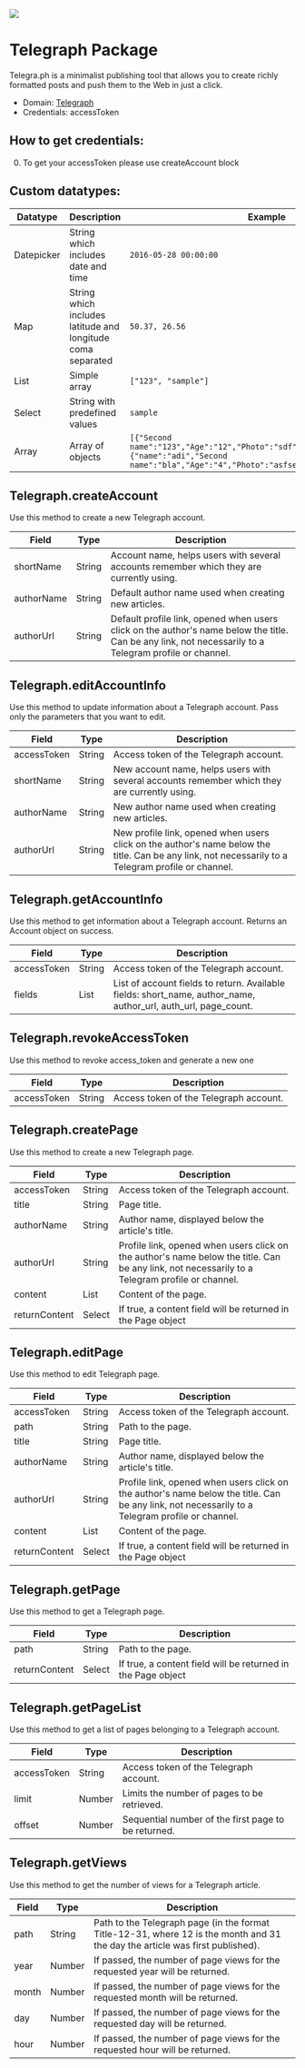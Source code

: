 [![](https://scdn.rapidapi.com/RapidAPI_banner.png)](https://rapidapi.com/package/Telegraph/functions?utm_source=RapidAPIGitHub_TelegraphFunctions&utm_medium=button&utm_content=RapidAPI_GitHub)

# Telegraph Package
Telegra.ph is a minimalist publishing tool that allows you to create richly formatted posts and push them to the Web in just a click.
* Domain: [Telegraph](http://telegra.ph/)
* Credentials: accessToken

## How to get credentials: 
0. To get your accessToken please use createAccount block



## Custom datatypes: 
 |Datatype|Description|Example
 |--------|-----------|----------
 |Datepicker|String which includes date and time|```2016-05-28 00:00:00```
 |Map|String which includes latitude and longitude coma separated|```50.37, 26.56```
 |List|Simple array|```["123", "sample"]``` 
 |Select|String with predefined values|```sample```
 |Array|Array of objects|```[{"Second name":"123","Age":"12","Photo":"sdf","Draft":"sdfsdf"},{"name":"adi","Second name":"bla","Age":"4","Photo":"asfserwe","Draft":"sdfsdf"}] ```
 

## Telegraph.createAccount
Use this method to create a new Telegraph account.

| Field     | Type  | Description
|-----------|-------|----------
| shortName | String| Account name, helps users with several accounts remember which they are currently using.
| authorName| String| Default author name used when creating new articles.
| authorUrl | String| Default profile link, opened when users click on the author's name below the title. Can be any link, not necessarily to a Telegram profile or channel.

## Telegraph.editAccountInfo
Use this method to update information about a Telegraph account. Pass only the parameters that you want to edit.

| Field      | Type  | Description
|------------|-------|----------
| accessToken| String| Access token of the Telegraph account.
| shortName  | String| New account name, helps users with several accounts remember which they are currently using.
| authorName | String| New author name used when creating new articles.
| authorUrl  | String| New profile link, opened when users click on the author's name below the title. Can be any link, not necessarily to a Telegram profile or channel.

## Telegraph.getAccountInfo
Use this method to get information about a Telegraph account. Returns an Account object on success.

| Field      | Type  | Description
|------------|-------|----------
| accessToken| String| Access token of the Telegraph account.
| fields     | List  | List of account fields to return. Available fields: short_name, author_name, author_url, auth_url, page_count.

## Telegraph.revokeAccessToken
Use this method to revoke access_token and generate a new one

| Field      | Type  | Description
|------------|-------|----------
| accessToken| String| Access token of the Telegraph account.

## Telegraph.createPage
Use this method to create a new Telegraph page.

| Field        | Type  | Description
|--------------|-------|----------
| accessToken  | String| Access token of the Telegraph account.
| title        | String| Page title.
| authorName   | String| Author name, displayed below the article's title.
| authorUrl    | String| Profile link, opened when users click on the author's name below the title. Can be any link, not necessarily to a Telegram profile or channel.
| content      | List  | Content of the page.
| returnContent| Select| If true, a content field will be returned in the Page object

## Telegraph.editPage
Use this method to edit Telegraph page.

| Field        | Type  | Description
|--------------|-------|----------
| accessToken  | String| Access token of the Telegraph account.
| path         | String| Path to the page.
| title        | String| Page title.
| authorName   | String| Author name, displayed below the article's title.
| authorUrl    | String| Profile link, opened when users click on the author's name below the title. Can be any link, not necessarily to a Telegram profile or channel.
| content      | List  | Content of the page.
| returnContent| Select| If true, a content field will be returned in the Page object

## Telegraph.getPage
Use this method to get a Telegraph page.

| Field        | Type  | Description
|--------------|-------|----------
| path         | String| Path to the page.
| returnContent| Select| If true, a content field will be returned in the Page object

## Telegraph.getPageList
Use this method to get a list of pages belonging to a Telegraph account. 

| Field      | Type  | Description
|------------|-------|----------
| accessToken| String| Access token of the Telegraph account.
| limit      | Number| Limits the number of pages to be retrieved.
| offset     | Number| Sequential number of the first page to be returned.

## Telegraph.getViews
Use this method to get the number of views for a Telegraph article. 

| Field| Type  | Description
|------|-------|----------
| path | String| Path to the Telegraph page (in the format Title-12-31, where 12 is the month and 31 the day the article was first published).
| year | Number| If passed, the number of page views for the requested year will be returned.
| month| Number|  If passed, the number of page views for the requested month will be returned.
| day  | Number|  If passed, the number of page views for the requested day will be returned.
| hour | Number|  If passed, the number of page views for the requested hour will be returned.

